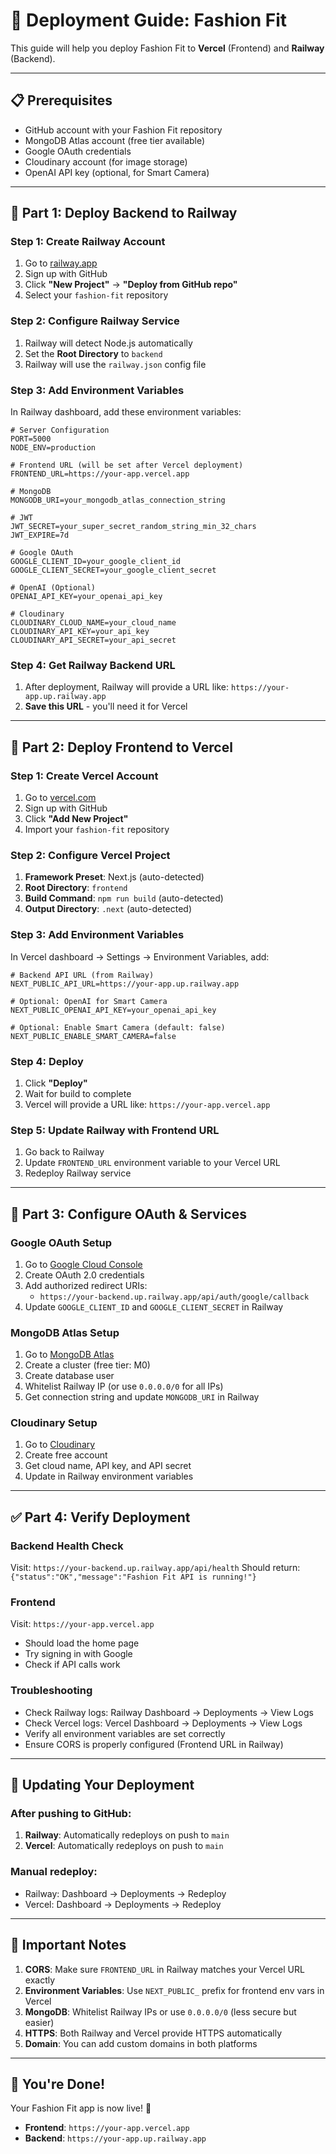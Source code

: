 # 🚀 Deployment Guide: Fashion Fit

This guide will help you deploy Fashion Fit to **Vercel** (Frontend) and **Railway** (Backend).

---

## 📋 Prerequisites

- GitHub account with your Fashion Fit repository
- MongoDB Atlas account (free tier available)
- Google OAuth credentials
- Cloudinary account (for image storage)
- OpenAI API key (optional, for Smart Camera)

---

## 🎯 Part 1: Deploy Backend to Railway

### Step 1: Create Railway Account
1. Go to [railway.app](https://railway.app)
2. Sign up with GitHub
3. Click **"New Project"** → **"Deploy from GitHub repo"**
4. Select your `fashion-fit` repository

### Step 2: Configure Railway Service
1. Railway will detect Node.js automatically
2. Set the **Root Directory** to `backend`
3. Railway will use the `railway.json` config file

### Step 3: Add Environment Variables
In Railway dashboard, add these environment variables:

```env
# Server Configuration
PORT=5000
NODE_ENV=production

# Frontend URL (will be set after Vercel deployment)
FRONTEND_URL=https://your-app.vercel.app

# MongoDB
MONGODB_URI=your_mongodb_atlas_connection_string

# JWT
JWT_SECRET=your_super_secret_random_string_min_32_chars
JWT_EXPIRE=7d

# Google OAuth
GOOGLE_CLIENT_ID=your_google_client_id
GOOGLE_CLIENT_SECRET=your_google_client_secret

# OpenAI (Optional)
OPENAI_API_KEY=your_openai_api_key

# Cloudinary
CLOUDINARY_CLOUD_NAME=your_cloud_name
CLOUDINARY_API_KEY=your_api_key
CLOUDINARY_API_SECRET=your_api_secret
```

### Step 4: Get Railway Backend URL
1. After deployment, Railway will provide a URL like: `https://your-app.up.railway.app`
2. **Save this URL** - you'll need it for Vercel

---

## 🎨 Part 2: Deploy Frontend to Vercel

### Step 1: Create Vercel Account
1. Go to [vercel.com](https://vercel.com)
2. Sign up with GitHub
3. Click **"Add New Project"**
4. Import your `fashion-fit` repository

### Step 2: Configure Vercel Project
1. **Framework Preset**: Next.js (auto-detected)
2. **Root Directory**: `frontend`
3. **Build Command**: `npm run build` (auto-detected)
4. **Output Directory**: `.next` (auto-detected)

### Step 3: Add Environment Variables
In Vercel dashboard → Settings → Environment Variables, add:

```env
# Backend API URL (from Railway)
NEXT_PUBLIC_API_URL=https://your-app.up.railway.app

# Optional: OpenAI for Smart Camera
NEXT_PUBLIC_OPENAI_API_KEY=your_openai_api_key

# Optional: Enable Smart Camera (default: false)
NEXT_PUBLIC_ENABLE_SMART_CAMERA=false
```

### Step 4: Deploy
1. Click **"Deploy"**
2. Wait for build to complete
3. Vercel will provide a URL like: `https://your-app.vercel.app`

### Step 5: Update Railway with Frontend URL
1. Go back to Railway
2. Update `FRONTEND_URL` environment variable to your Vercel URL
3. Redeploy Railway service

---

## 🔐 Part 3: Configure OAuth & Services

### Google OAuth Setup
1. Go to [Google Cloud Console](https://console.cloud.google.com)
2. Create OAuth 2.0 credentials
3. Add authorized redirect URIs:
   - `https://your-backend.up.railway.app/api/auth/google/callback`
4. Update `GOOGLE_CLIENT_ID` and `GOOGLE_CLIENT_SECRET` in Railway

### MongoDB Atlas Setup
1. Go to [MongoDB Atlas](https://www.mongodb.com/cloud/atlas)
2. Create a cluster (free tier: M0)
3. Create database user
4. Whitelist Railway IP (or use `0.0.0.0/0` for all IPs)
5. Get connection string and update `MONGODB_URI` in Railway

### Cloudinary Setup
1. Go to [Cloudinary](https://cloudinary.com)
2. Create free account
3. Get cloud name, API key, and API secret
4. Update in Railway environment variables

---

## ✅ Part 4: Verify Deployment

### Backend Health Check
Visit: `https://your-backend.up.railway.app/api/health`
Should return: `{"status":"OK","message":"Fashion Fit API is running!"}`

### Frontend
Visit: `https://your-app.vercel.app`
- Should load the home page
- Try signing in with Google
- Check if API calls work

### Troubleshooting
- Check Railway logs: Railway Dashboard → Deployments → View Logs
- Check Vercel logs: Vercel Dashboard → Deployments → View Logs
- Verify all environment variables are set correctly
- Ensure CORS is properly configured (Frontend URL in Railway)

---

## 🔄 Updating Your Deployment

### After pushing to GitHub:
1. **Railway**: Automatically redeploys on push to `main`
2. **Vercel**: Automatically redeploys on push to `main`

### Manual redeploy:
- Railway: Dashboard → Deployments → Redeploy
- Vercel: Dashboard → Deployments → Redeploy

---

## 📝 Important Notes

1. **CORS**: Make sure `FRONTEND_URL` in Railway matches your Vercel URL exactly
2. **Environment Variables**: Use `NEXT_PUBLIC_` prefix for frontend env vars in Vercel
3. **MongoDB**: Whitelist Railway IPs or use `0.0.0.0/0` (less secure but easier)
4. **HTTPS**: Both Railway and Vercel provide HTTPS automatically
5. **Domain**: You can add custom domains in both platforms

---

## 🎉 You're Done!

Your Fashion Fit app is now live! 🚀

- **Frontend**: `https://your-app.vercel.app`
- **Backend**: `https://your-app.up.railway.app`

